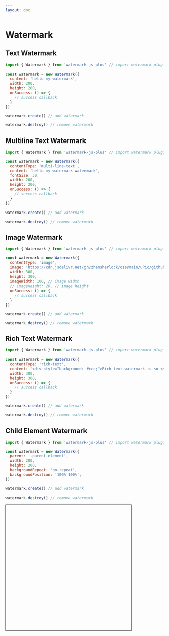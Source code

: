 ```yaml
---
layout: doc
---
```

# Watermark

<script setup lang="ts">
import VPButton from 'vitepress/dist/client/theme-default/components/VPButton.vue';
import { ref, getCurrentInstance, onMounted } from 'vue';
import { Watermark } from '../../src';
import { useData } from 'vitepress';

const { isDark } = useData();
const decodeBlindImage = ref('');
const app = getCurrentInstance();

let textWatermark = null;
let multiLineTextWatermark = null;
let imageWatermark = null;
let richTextWatermark = null;
// child element watermark
let childElementWatermark = null

onMounted(() => {
  // text watermark
  textWatermark = new Watermark({
    content: 'hello my text watermark',
    width: 200,
    height: 200,
    layout: 'grid',
    gridLayoutOptions: {
      rows: 2,
      cols: 2,
      gap: [100, 100],
      matrix: [[1, 0], [0, 1]]
    },
    onSuccess: () => {
      app.appContext.config.globalProperties.$message({
        appendTo: '#app',
        message: 'The text watermark added successfully!',
        type: 'success'
      });
    }
  });  
  // multiline text watermark
  multiLineTextWatermark = new Watermark({
    contentType: 'multi-line-text',
    content: 'hello my multi text watermark',
    fontSize: '30px',
    width: 200,
    height: 200,
    onSuccess: () => {
      app.appContext.config.globalProperties.$message({
        appendTo: '#app',
        message: 'The multi text watermark added successfully!',
        type: 'success'
      });
    }
  });
  // image watermark
  imageWatermark = new Watermark({
    contentType: 'image',
    image: 'https://cdn.jsdelivr.net/gh/zhensherlock/oss@main/uPic/github-mkWBiK.png',
    imageWidth: 200,
    // imageHeight: 20,
    width: 300,
    height: 300,
    onSuccess: () => {
      app.appContext.config.globalProperties.$message({
        appendTo: '#app',
        message: 'The image watermark added successfully!',
        type: 'success'
      });
    }
  });
  // rich text watermark
  richTextWatermark = new Watermark({
    contentType: 'rich-text',
    content: '<div style="background: #ccc;">The watermark is so <span style="color: #f00">nice</span>.</div>',
    width: 300,
    height: 300,
    onSuccess: () => {
      app.appContext.config.globalProperties.$message({
        appendTo: '#app',
        message: 'The rich text watermark added successfully！',
        type: 'success'
      });
    }
  });
  childElementWatermark = new Watermark({
    parent: '.parent-element',
    
    // textRowMaxWidth: 200,

    content: '123456789123456789123456789123456789',

    // contentType: 'multi-line-text',
    // content: 'hello my watermark watermark watermark',
    // fontSize: '30px',

    // contentType: 'image',
    // image: 'https://cdn.jsdelivr.net/gh/zhensherlock/oss@main/uPic/github-mkWBiK.png',
    // imageWidth: 100,

    // contentType: 'rich-text',
    // content: '<div style="background: #ccc;">Rich text watermark is so <span style="color: #f00">nice</span></div>',

    width: 300,
    height: 300,
    backgroundRepeat: 'no-repeat',
    backgroundPosition: '100% 100%',
    translatePlacement: 'top',
    // translateX: 100,
    // translateY: 100,
    rotate: 0,
    // textType: 'stroke',
    // shadowStyle: {
    //   shadowBlur: 20,
    //   shadowColor: 'black'
    // },
    // extraDrawFunc: (ctx) => {
    //   ctx.lineWidth = 5
		//   ctx.strokeRect(0,0,150,100)
    // },
    advancedStyle: {
      // type: 'linear',
      // type: 'radial',
      // type: 'conic',
      // colorStops: [
      //   { offset: 0, color: 'red' },
      //   { offset: 0.5, color: 'green' },
      //   { offset: 1, color: 'blue' }
      // ],
      // colorStops: [
      //   { offset: 0, color: 'red' },
      //   { offset: 0.3, color: 'green' },
      //   { offset: 0.6, color: 'black' },
      //   { offset: 1, color: 'blue' }
      // ],
      // colorStops: [
      //   { offset: 0, color: 'red' },
      //   { offset: 1, color: 'blue' }
      // ],
    }
  });
})

const handleAddTextWatermark = () => {
  if (isDark.value) {
    textWatermark.options.fontColor = '#fff'
  }
  textWatermark.create();
};
const handleRemoveTextWatermark = () => {
  textWatermark.destroy();
};

const handleAddMultiLineTextWatermark = () => {
  if (isDark.value) {
    multiLineTextWatermark.options.fontColor = '#fff'
  }
  multiLineTextWatermark.create();
};
const handleRemoveMultiLineTextWatermark = () => {
  multiLineTextWatermark.destroy();
};

const handleAddImageWatermark = () => {
  imageWatermark.create();
};
const handleRemoveImageWatermark = () => {
  imageWatermark.destroy();
};

const handleAddRichTextWatermark = () => {
  richTextWatermark.create();
};
const handleRemoveRichTextWatermark = () => {
  richTextWatermark.destroy();
};

const handleAddChildElementWatermark = () => {
  childElementWatermark.create();
};
const handleRemoveChildElementWatermark = () => {
  childElementWatermark.destroy();
};
</script>

## Text Watermark

```js
import { Watermark } from 'watermark-js-plus' // import watermark plugin

const watermark = new Watermark({
  content: 'hello my watermark',
  width: 200,
  height: 200,
  onSuccess: () => {
    // success callback
  }
})

watermark.create() // add watermark

watermark.destroy() // remove watermark
```
<el-space>
  <VPButton text="Add Text Watermark" @click="handleAddTextWatermark"></VPButton>
  <VPButton text="Remove Text Watermark" @click="handleRemoveTextWatermark"></VPButton>
</el-space>

## Multiline Text Watermark

```js
import { Watermark } from 'watermark-js-plus' // import watermark plugin

const watermark = new Watermark({
  contentType: 'multi-line-text',
  content: 'hello my watermark watermark',
  fontSize: 30,
  width: 200,
  height: 200,
  onSuccess: () => {
    // success callback
  }
})

watermark.create() // add watermark

watermark.destroy() // remove watermark
```
<el-space>
  <VPButton text="Add MultiLine Text Watermark" @click="handleAddMultiLineTextWatermark"></VPButton>
  <VPButton text="Remove MultiLine Text Watermark" @click="handleRemoveMultiLineTextWatermark"></VPButton>
</el-space>

## Image Watermark

```js
import { Watermark } from 'watermark-js-plus' // import watermark plugin

const watermark = new Watermark({
  contentType: 'image',
  image: 'https://cdn.jsdelivr.net/gh/zhensherlock/oss@main/uPic/github-mkWBiK.png',
  width: 300,
  height: 300,
  imageWidth: 100, // image width
  // imageHeight: 20, // image height
  onSuccess: () => {
    // success callback
  }
})

watermark.create() // add watermark

watermark.destroy() // remove watermark
```
<el-space>
  <VPButton text="Add Image Watermark" @click="handleAddImageWatermark"></VPButton>
  <VPButton text="Remove Image Watermark" @click="handleRemoveImageWatermark"></VPButton>
</el-space>

## Rich Text Watermark

```js
import { Watermark } from 'watermark-js-plus' // import watermark plugin

const watermark = new Watermark({
  contentType: 'rich-text',
  content: '<div style="background: #ccc;">Rich text watermark is so <span style="color: #f00">nice</span></div>',
  width: 300,
  height: 300,
  onSuccess: () => {
    // success callback
  }
})

watermark.create() // add watermark

watermark.destroy() // remove watermark
```
<el-space>
  <VPButton text="Add Rich Text Watermark" @click="handleAddRichTextWatermark"></VPButton>
  <VPButton text="Remove Rich Text Watermark" @click="handleRemoveRichTextWatermark"></VPButton>
</el-space>

## Child Element Watermark

```js
import { Watermark } from 'watermark-js-plus' // import watermark plugin

const watermark = new Watermark({
  parent: '.parent-element',
  width: 200,
  height: 200,
  backgroundRepeat: 'no-repeat',
  backgroundPosition: '100% 100%',
})

watermark.create() // add watermark

watermark.destroy() // remove watermark
```
<el-space>
  <VPButton text="Add Child Element Watermark" @click="handleAddChildElementWatermark"></VPButton>
  <VPButton text="Remove Child Element Watermark" @click="handleRemoveChildElementWatermark"></VPButton>
</el-space>
<div class="parent-element" style="width: 400px;height: 400px;border: 1px solid #333;margin-top: 10px;position: relative;">
</div>
